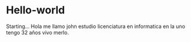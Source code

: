 # Hello-world
Starting...
Hola me llamo john estudio licenciatura en informatica en la uno tengo 32 años vivo merlo.

